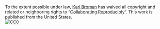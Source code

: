 To the extent possible under law,
[Karl Broman](http://github.com/kbroman) has waived all copyright and
related or neighboring rights to
&ldquo;[Collaborating Reproducibly](https://github.com/kbroman/Talk_AAAS2019)&rdquo;.
This work is published from the United States.
<br/>
[![CC0](http://i.creativecommons.org/p/zero/1.0/88x31.png)](http://creativecommons.org/publicdomain/zero/1.0/)
